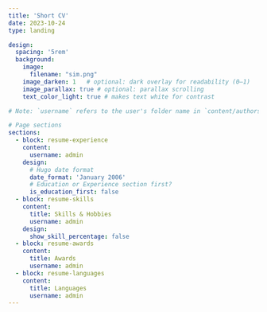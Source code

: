 ```yaml
---
title: 'Short CV'
date: 2023-10-24
type: landing

design:
  spacing: '5rem'
  background:
    image: 
      filename: "sim.png"
    image_darken: 1   # optional: dark overlay for readability (0–1)
    image_parallax: true # optional: parallax scrolling
    text_color_light: true # makes text white for contrast

# Note: `username` refers to the user's folder name in `content/authors/`

# Page sections
sections:
  - block: resume-experience
    content:
      username: admin
    design:
      # Hugo date format
      date_format: 'January 2006'
      # Education or Experience section first?
      is_education_first: false
  - block: resume-skills
    content:
      title: Skills & Hobbies
      username: admin
    design:
      show_skill_percentage: false
  - block: resume-awards
    content:
      title: Awards
      username: admin
  - block: resume-languages
    content:
      title: Languages
      username: admin
---
```

